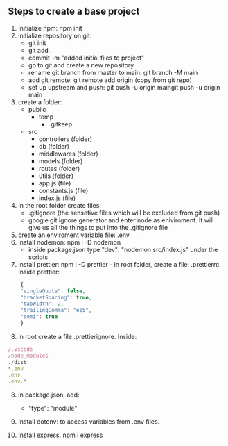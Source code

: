 ## Steps to create a base project

1.  Initialize npm: npm init
2.  initialize repository on git:
    - git init
    - git add .
    - commit -m "added initial files to project"
    - go to git and create a new repository
    - rename git branch from master to main: git branch -M main
    - add git remote: git remote add origin (copy from git repo)
    - set up upstream and push: git push -u origin maingit push -u origin main
3.  create a folder:
    - public
      - temp
        - .gitkeep
    - src
      - controllers (folder)
      - db (folder)
      - middlewares (folder)
      - models (folder)
      - routes (folder)
      - utils (folder)
      - app.js (file)
      - constants.js (file)
      - index.js (file)
4.  In the root folder create files:
    - .gitignore (the sensetive files which will be excluded from git push)
    - google git ignore generator and enter node as eniviroment. It will give us all the things to put into the .gitignore file
5.  create an enviroment variable file: .env
6.  Install nodemon: npm i -D nodemon
    - inside package.json type "dev": "nodemon src/index.js" under the scripts
7.  Install prettier: npm i -D prettier - in root folder, create a file: .prettierrc. Inside prettier:

```javascript
    {
    "singleQuote": false,
    "bracketSpacing": true,
    "tabWidth": 2,
    "trailingComma": "es5",
    "semi": true
    }
```

8. In root create a file .prettierignore. Inside:

```javascript
/.vscode
/node_modules
./dist
*.env
.env
.env.*
```

8.  in package.json, add:

    - "type": "module"

9.  Install dotenv: to access variables from .env files.
10. Install express. npm i express
